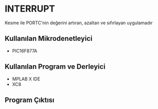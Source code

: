 #   INTERRUPT
Kesme ile PORTC'nin değerini artıran, azaltan ve sıfırlayan uygulamadır

## Kullanılan Mikrodenetleyici
- PIC16F877A

## Kullanılan Program ve Derleyici
- MPLAB X IDE
- XC8

## Program Çıktısı


